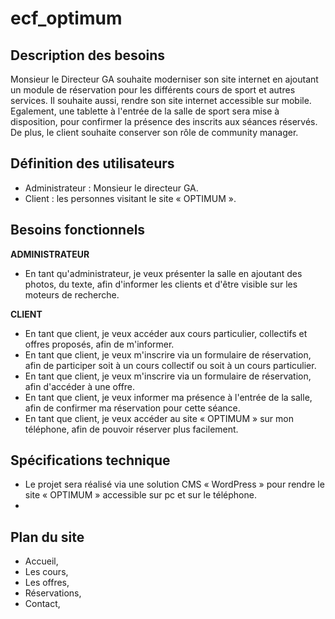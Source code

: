 # ecf_optimum

## Description des besoins
Monsieur le Directeur GA souhaite moderniser son site internet en ajoutant un module de réservation pour les différents cours de sport et autres services. 
Il souhaite aussi, rendre son site internet accessible sur mobile. Egalement, une tablette à l'entrée de la salle de sport sera mise à disposition, pour confirmer la présence des inscrits aux séances réservés. De plus, le client souhaite conserver son rôle de community manager.

## Définition des utilisateurs
  - Administrateur : Monsieur le directeur GA.
  - Client : les personnes visitant le site « OPTIMUM ».

## Besoins fonctionnels 
**ADMINISTRATEUR**
  - En tant qu'administrateur, je veux présenter la salle en ajoutant des photos, du texte, afin d'informer les clients et d'être visible sur les moteurs de recherche.

**CLIENT**
  - En tant que client, je veux accéder aux cours particulier, collectifs et offres proposés, afin de m'informer.
  - En tant que client, je veux m'inscrire via un formulaire de réservation, afin de participer soit à un cours collectif ou soit à un cours particulier.
  - En tant que client, je veux m'inscrire via un formulaire de réservation, afin d'accéder à une offre.
  - En tant que client, je veux informer ma présence à l'entrée de la salle, afin de confirmer ma réservation pour cette séance.
  - En tant que client, je veux accéder au site « OPTIMUM » sur mon téléphone, afin de pouvoir réserver plus facilement.

## Spécifications technique
  - Le projet sera réalisé via une solution CMS « WordPress » pour rendre le site « OPTIMUM » accessible sur pc et sur le téléphone.
  - 

## Plan du site
  - Accueil,
  - Les cours, 
  - Les offres, 
  - Réservations, 
  - Contact,


